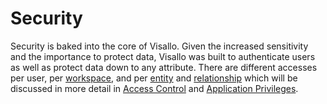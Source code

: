 # Security

Security is baked into the core of Visallo. Given the increased sensitivity and the importance to protect data, Visallo
was built to authenticate users as well as protect data down to any attribute. There are different accesses per
 user, per [workspace](workspaces.md), and per [entity](vertices.md) and [relationship](edges.md) which will be
 discussed in more detail in [Access Control](data-access-control.md) and [Application Privileges](application-privilages.md).
